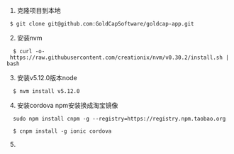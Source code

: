 
1. 克隆项目到本地

  ```
   $ git clone git@github.com:GoldCapSoftware/goldcap-app.git
  ```
2. 安装nvm     

  ```
    $ curl -o- https://raw.githubusercontent.com/creationix/nvm/v0.30.2/install.sh | bash
  ```

3. 安装v5.12.0版本node

  ```
    $ nvm install v5.12.0 
  ```
  
4. 安装cordova
   npm安装换成淘宝镜像
   
  ```
    sudo npm install cnpm -g --registry=https://registry.npm.taobao.org
  ```
  
  ```
    $ cnpm install -g ionic cordova
  ```

5. 
